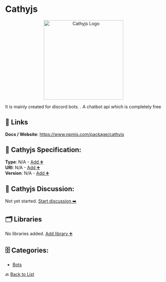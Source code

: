 # Cathyjs
<p align="center">
    <img width="256" src="https://raw.githubusercontent.com/apis-list/apis-list/main/apis/cathyjs/logo_256x256.png" alt="Cathyjs Logo"/>
</p>
It is mainly created for discord bots. . A chatbot api which is completely free

##  🔗 Links
**Docs / Website**: https://www.npmjs.com/package/cathyjs

## 🧬 Cathyjs Specification:
**Type**: N/A - [Add ➕](https://github.com/apis-list/apis-list/edit/main/apis.yaml#L2651)  
**URI**: N/A - [Add ➕](https://github.com/apis-list/apis-list/edit/main/apis.yaml#L2651)  
**Version**: N/A - [Add ➕](https://github.com/apis-list/apis-list/edit/main/apis.yaml#L2651)

## 💬 Cathyjs Discussion:
Not yet started. [Start discussion ➡️](https://github.com/apis-list/apis-list/discussions/new)

## 🗂️ Libraries

No libraries added. [Add library ➕](https://github.com/apis-list/apis-list/edit/main/apis.yaml#L2651)    


## 🗄️ Categories:
- [Bots](https://github.com/apis-list/apis-list#bots-)

🔙  [Back to List](https://github.com/apis-list/apis-list)
